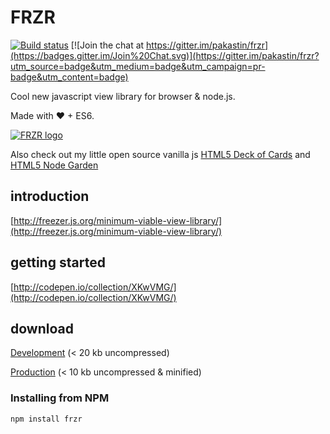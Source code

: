# FRZR
[![Build status](https://travis-ci.org/pakastin/frzr.svg)](https://travis-ci.org/pakastin/frzr) 
[![Join the chat at https://gitter.im/pakastin/frzr](https://badges.gitter.im/Join%20Chat.svg)](https://gitter.im/pakastin/frzr?utm_source=badge&utm_medium=badge&utm_campaign=pr-badge&utm_content=badge) 

Cool new javascript view library for browser & node.js.

Made with ♥ + ES6.

[![FRZR logo](https://frzr.js.org/img/logo.svg)](https://frzr.js.org)

Also check out my little open source vanilla js [HTML5 Deck of Cards](https://deck-of-cards.js.org) and [HTML5 Node Garden](https://nodegarden.js.org)

## introduction
[http://freezer.js.org/minimum-viable-view-library/](http://freezer.js.org/minimum-viable-view-library/)

## getting started
[http://codepen.io/collection/XKwVMG/](http://codepen.io/collection/XKwVMG/)

## download
[Development](https://frzr.js.org/dist/frzr.js) (< 20 kb uncompressed)

[Production](https://frzr.js.org/dist/frzr.min.js) (< 10 kb uncompressed & minified)

### Installing from NPM

```
npm install frzr
```
